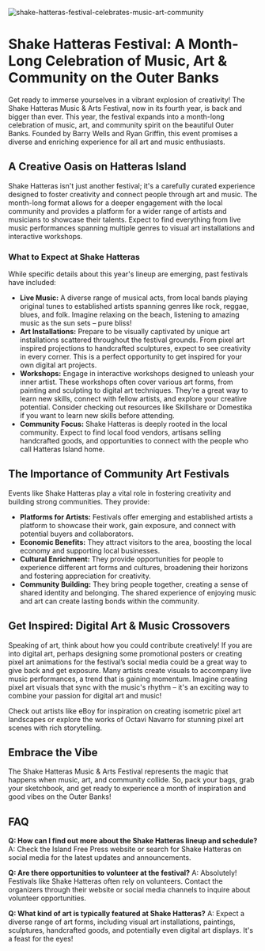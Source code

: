 ![shake-hatteras-festival-celebrates-music-art-community](https://images.pexels.com/photos/33332358/pexels-photo-33332358.jpeg?auto=compress&cs=tinysrgb&fit=crop&h=627&w=1200)

# Shake Hatteras Festival: A Month-Long Celebration of Music, Art & Community on the Outer Banks

Get ready to immerse yourselves in a vibrant explosion of creativity! The Shake Hatteras Music & Arts Festival, now in its fourth year, is back and bigger than ever. This year, the festival expands into a month-long celebration of music, art, and community spirit on the beautiful Outer Banks. Founded by Barry Wells and Ryan Griffin, this event promises a diverse and enriching experience for all art and music enthusiasts.

## A Creative Oasis on Hatteras Island

Shake Hatteras isn't just another festival; it's a carefully curated experience designed to foster creativity and connect people through art and music. The month-long format allows for a deeper engagement with the local community and provides a platform for a wider range of artists and musicians to showcase their talents. Expect to find everything from live music performances spanning multiple genres to visual art installations and interactive workshops.

### What to Expect at Shake Hatteras

While specific details about this year's lineup are emerging, past festivals have included:

*   **Live Music:** A diverse range of musical acts, from local bands playing original tunes to established artists spanning genres like rock, reggae, blues, and folk. Imagine relaxing on the beach, listening to amazing music as the sun sets – pure bliss!
*   **Art Installations:** Prepare to be visually captivated by unique art installations scattered throughout the festival grounds. From pixel art inspired projections to handcrafted sculptures, expect to see creativity in every corner. This is a perfect opportunity to get inspired for your own digital art projects.
*   **Workshops:** Engage in interactive workshops designed to unleash your inner artist. These workshops often cover various art forms, from painting and sculpting to digital art techniques. They’re a great way to learn new skills, connect with fellow artists, and explore your creative potential. Consider checking out resources like Skillshare or Domestika if you want to learn new skills before attending.
*   **Community Focus:** Shake Hatteras is deeply rooted in the local community. Expect to find local food vendors, artisans selling handcrafted goods, and opportunities to connect with the people who call Hatteras Island home.

## The Importance of Community Art Festivals

Events like Shake Hatteras play a vital role in fostering creativity and building strong communities. They provide:

*   **Platforms for Artists:** Festivals offer emerging and established artists a platform to showcase their work, gain exposure, and connect with potential buyers and collaborators.
*   **Economic Benefits:** They attract visitors to the area, boosting the local economy and supporting local businesses.
*   **Cultural Enrichment:** They provide opportunities for people to experience different art forms and cultures, broadening their horizons and fostering appreciation for creativity.
*   **Community Building:** They bring people together, creating a sense of shared identity and belonging. The shared experience of enjoying music and art can create lasting bonds within the community.

## Get Inspired: Digital Art & Music Crossovers

Speaking of art, think about how you could contribute creatively! If you are into digital art, perhaps designing some promotional posters or creating pixel art animations for the festival’s social media could be a great way to give back and get exposure. Many artists create visuals to accompany live music performances, a trend that is gaining momentum. Imagine creating pixel art visuals that sync with the music's rhythm – it's an exciting way to combine your passion for digital art and music!

Check out artists like eBoy for inspiration on creating isometric pixel art landscapes or explore the works of Octavi Navarro for stunning pixel art scenes with rich storytelling.

## Embrace the Vibe

The Shake Hatteras Music & Arts Festival represents the magic that happens when music, art, and community collide. So, pack your bags, grab your sketchbook, and get ready to experience a month of inspiration and good vibes on the Outer Banks!

## FAQ

**Q: How can I find out more about the Shake Hatteras lineup and schedule?**
A: Check the Island Free Press website or search for Shake Hatteras on social media for the latest updates and announcements.

**Q: Are there opportunities to volunteer at the festival?**
A: Absolutely! Festivals like Shake Hatteras often rely on volunteers. Contact the organizers through their website or social media channels to inquire about volunteer opportunities.

**Q: What kind of art is typically featured at Shake Hatteras?**
A: Expect a diverse range of art forms, including visual art installations, paintings, sculptures, handcrafted goods, and potentially even digital art displays. It's a feast for the eyes!
